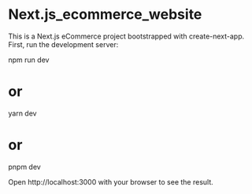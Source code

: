 # Next.js_ecommerce_website
This is a Next.js eCommerce project bootstrapped with create-next-app.  
First, run the development server:

npm run dev
# or
yarn dev
# or
pnpm dev

Open http://localhost:3000 with your browser to see the result.
